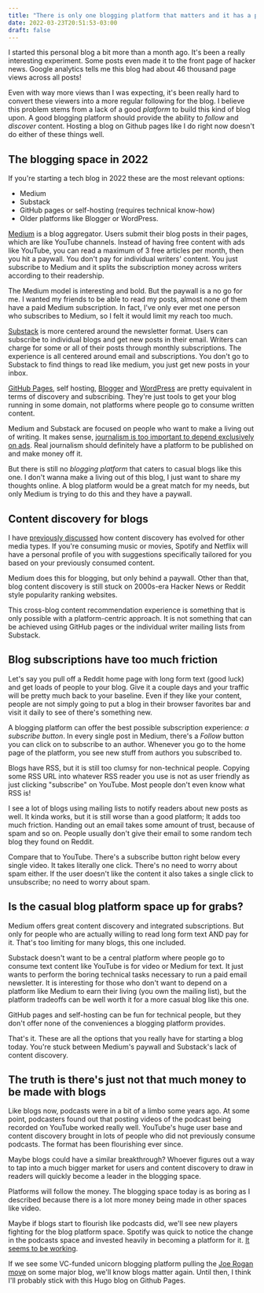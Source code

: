 ```yaml
---
title: "There is only one blogging platform that matters and it has a paywall"
date: 2022-03-23T20:51:53-03:00
draft: false
---
```


I started this personal blog a bit more than a month ago.
It's been a really interesting experiment. Some posts even made it to the front page of hacker news.
Google analytics tells me this blog had about 46 thousand page views across all posts!

Even with way more views than I was expecting,
it's been really hard to convert these viewers into a more regular following for the blog.
I believe this problem stems from a lack of a good _platform_ to build this kind of blog upon.
A good blogging platform should provide the ability to _follow_ and _discover_ content.
Hosting a blog on Github pages like I do right now doesn't do either of these things well.

## The blogging space in 2022

If you're starting a tech blog in 2022 these are the most relevant options:
- Medium
- Substack
- GitHub pages or self-hosting (requires technical know-how)
- Older platforms like Blogger or WordPress.

[Medium](https://medium.com) is a blog aggregator.
Users submit their blog posts in their pages, which are like YouTube channels.
Instead of having free content with ads like YouTube, you can read a maximum of 3 free articles per month, then you hit a paywall.
You don't pay for individual writers' content. You just subscribe to Medium and it splits the subscription money across writers according to their readership.

The Medium model is interesting and bold. But the paywall is a no go for me.
I wanted my friends to be able to read my posts, almost none of them have a paid Medium subscription.
In fact, I've only ever met one person who subscribes to Medium, so I felt it would limit my reach too much.

[Substack](https://substack.com) is more centered around the newsletter format.
Users can subscribe to individual blogs and get new posts in their email.
Writers can charge for some or all of their posts through monthly subscriptions.
The experience is all centered around email and subscriptions.
You don't go to Substack to find things to read like medium, you just get new posts in your inbox.

[GitHub Pages](https://pages.github.com), self hosting, [Blogger](https://www.blogger.com) and [WordPress](https://wordpress.com) are pretty equivalent in terms of discovery and subscribing.
They're just tools to get your blog running in some domain, not platforms where people go to consume written content.

Medium and Substack are focused on people who want to make a living out of writing.
It makes sense, [journalism is too important to depend exclusively on ads](/posts/journalism).
Real journalism should definitely have a platform to be published on and make money off it.

But there is still no _blogging platform_ that caters to casual blogs like this one.
I don't wanna make a living out of this blog, I just want to share my thoughts online.
A blog platform would be a great match for my needs, but only Medium is trying to do this and they have a paywall.

## Content discovery for blogs

I have [previously discussed](/posts/nichecasual/) how  content discovery has evolved for other media types.
If you're consuming music or movies, Spotify and Netflix will have a personal profile of you with suggestions specifically tailored for you based on your previously consumed content.

Medium does this for blogging, but only behind a paywall.
Other than that, blog content discovery is still stuck on 2000s-era Hacker News or Reddit style popularity ranking websites.

This cross-blog content recommendation experience is something that is only possible with a platform-centric approach.
It is not something that can be achieved using GitHub pages or the individual writer mailing lists from Substack.

## Blog subscriptions have too much friction

Let's say you pull off a Reddit home page with long form text (good luck) and get loads of people to your blog.
Give it a couple days and your traffic will be pretty much back to your baseline.
Even if they like your content, people are not simply going to put a blog in their browser favorites bar and visit it daily to see of there's something new.

A blogging platform can offer the best possible subscription experience: _a subscribe button_.
In every single post in Medium, there's a _Follow_ button you can click on to subscribe to an author.
Whenever you go to the home page of the platform, you see new stuff from authors you subscribed to.

Blogs have RSS, but it is still too clumsy for non-technical people.
Copying some RSS URL into whatever RSS reader you use is not as user friendly as just clicking "subscribe" on YouTube.
Most people don't even know what RSS is!

I see a lot of blogs using mailing lists to notify readers about new posts as well.
It kinda works, but it is still worse than a good platform; It adds too much friction.
Handing out an email takes some amount of trust, because of spam and so on.
People usually don't give their email to some random tech blog they found on Reddit.

Compare that to YouTube.
There's a subscribe button right below every single video.
It takes literally one click.
There's no need to worry about spam either.
If the user doesn't like the content it also takes a single click to unsubscribe; no need to worry about spam.

## Is the casual blog platform space up for grabs?

Medium offers great content discovery and integrated subscriptions.
But only for people who are actually willing to read long form text AND pay for it.
That's too limiting for many blogs, this one included.

Substack doesn't want to be a central platform where people go to consume text content like YouTube is for video or Medium for text.
It just wants to perform the boring technical tasks necessary to run a paid email newsletter.
It is interesting for those who don't want to depend on a platform like Medium to earn their living (you own the mailing list), but the platform tradeoffs can be well worth it for a more casual blog like this one.

GitHub pages and self-hosting can be fun for technical people,
but they don't offer none of the conveniences a blogging platform provides.

That's it. These are all the options that you really have for starting a blog today.
You're stuck between Medium's paywall and Substack's lack of content discovery.

## The truth is there's just not that much money to be made with blogs

Like blogs now, podcasts were in a bit of a limbo some years ago.
At some point, podcasters found out that posting videos of the podcast being recorded on YouTube worked really well.
YouTube's huge user base and content discovery brought in lots of people who did not previously consume podcasts.
The format has been flourishing ever since.

Maybe blogs could have a similar breakthrough?
Whoever figures out a way to tap into a much bigger market for users and content discovery to draw in readers will quickly become a leader in the blogging space.

Platforms will follow the money.
The blogging space today is as boring as I described because there is a lot more money being made in other spaces like video.

Maybe if blogs start to flourish like podcasts did, we'll see new players fighting for the blog platform space.
Spotify was quick to notice the change in the podcasts space and invested heavily in becoming a platform for it. [It seems to be working](https://www.forbes.com/sites/johanmoreno/2021/09/23/as-spotify-becomes-the-top-dog-in-podcast-directories-google-lags-behind/?sh=58ca49f4675b).

If we see some VC-funded unicorn blogging platform pulling the [Joe Rogan move](https://www.forbes.com/sites/masonbissada/2022/02/17/joe-rogans-spotify-deal-allegedly-worth-200-million-doubling-initial-report/?sh=540163b92c39) on some major blog, we'll know blogs matter again. Until then, I think I'll probably stick with this Hugo blog on Github Pages.


